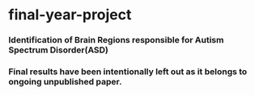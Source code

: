 # final-year-project
### Identification of Brain Regions responsible for Autism Spectrum Disorder(ASD)
### Final results have been intentionally left out as it belongs to ongoing unpublished paper.
